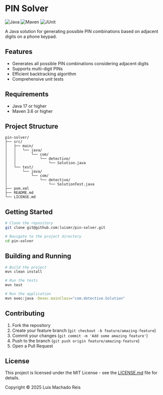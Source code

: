 # PIN Solver

![Java](https://img.shields.io/badge/Java-17-blue.svg)
![Maven](https://img.shields.io/badge/Maven-3.6+-blue.svg)
![JUnit](https://img.shields.io/badge/JUnit-5-blue.svg)

A Java solution for generating possible PIN combinations based on adjacent digits on a phone keypad.

## Features

- Generates all possible PIN combinations considering adjacent digits
- Supports multi-digit PINs
- Efficient backtracking algorithm
- Comprehensive unit tests

## Requirements

- Java 17 or higher
- Maven 3.6 or higher

## Project Structure

```
pin-solver/
├── src/
│   ├── main/
│   │   └── java/
│   │       └── com/
│   │           └── detective/
│   │               └── Solution.java
│   └── test/
│       └── java/
│           └── com/
│               └── detective/
│                   └── SolutionTest.java
├── pom.xml
├── README.md
└── LICENSE.md
```

## Getting Started

```bash
# Clone the repository
git clone git@github.com:luismr/pin-solver.git

# Navigate to the project directory
cd pin-solver
```

## Building and Running

```bash
# Build the project
mvn clean install

# Run the tests
mvn test

# Run the application
mvn exec:java -Dexec.mainClass="com.detective.Solution"
```

## Contributing

1. Fork the repository
2. Create your feature branch (`git checkout -b feature/amazing-feature`)
3. Commit your changes (`git commit -m 'Add some amazing feature'`)
4. Push to the branch (`git push origin feature/amazing-feature`)
5. Open a Pull Request

## License

This project is licensed under the MIT License - see the [LICENSE.md](LICENSE.md) file for details.

Copyright © 2025 Luis Machado Reis 